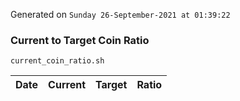 Generated on `Sunday 26-September-2021 at 01:39:22`

### Current to Target Coin Ratio
`current_coin_ratio.sh`

Date|Current|Target|Ratio
---|---|---|---
